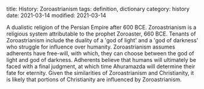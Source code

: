 title: History: Zoroastrianism
tags: definition, dictionary
category: history
date: 2021-03-14
modified: 2021-03-14


A dualistic religion of the Persian Empire after
 600 BCE.
 Zoroastrianism is a religious system attributable to
the prophet Zoroaster, 660 BCE.
 Tenants of Zoroastrianism
include the duality of a 'god of light' and a 'god of darkness' who
struggle for influence over humanity. Zoroastrianism assumes
adherents have free-will, with which, they can choose between the god
of light and god of darkness. Adherents believe that humans will
ultimately be faced with a final judgment, at which time Ahuramazda will
determine their fate for eternity. Given the similarities of
Zoroastrianism and Christianity, it is likely that portions of
Christianity are influenced by Zoroastrianism.




